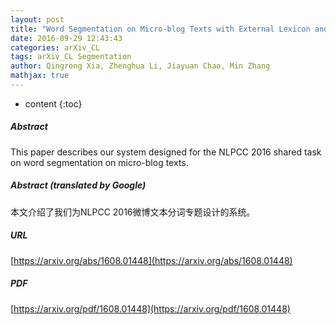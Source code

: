 ```yaml
---
layout: post
title: "Word Segmentation on Micro-blog Texts with External Lexicon and Heterogeneous Data"
date: 2016-09-29 12:43:43
categories: arXiv_CL
tags: arXiv_CL Segmentation
author: Qingrong Xia, Zhenghua Li, Jiayuan Chao, Min Zhang
mathjax: true
---
```


* content
{:toc}

##### Abstract
This paper describes our system designed for the NLPCC 2016 shared task on word segmentation on micro-blog texts.

##### Abstract (translated by Google)
本文介绍了我们为NLPCC 2016微博文本分词专题设计的系统。

##### URL
[https://arxiv.org/abs/1608.01448](https://arxiv.org/abs/1608.01448)

##### PDF
[https://arxiv.org/pdf/1608.01448](https://arxiv.org/pdf/1608.01448)

